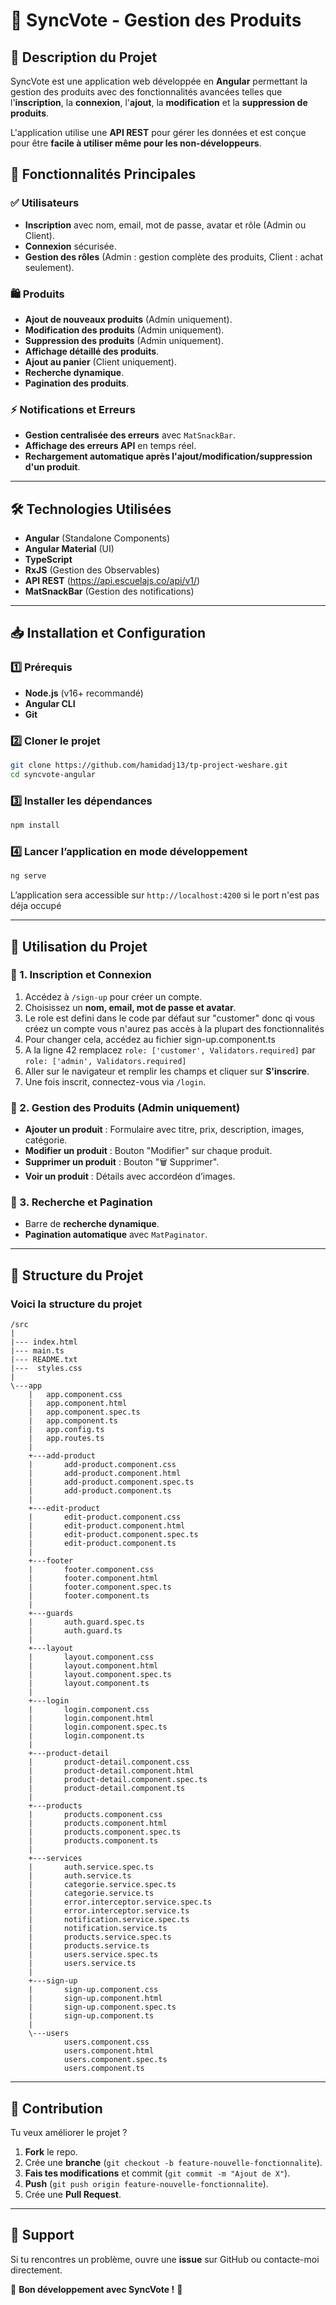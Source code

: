 # 🛒 SyncVote - Gestion des Produits

## 📌 Description du Projet

SyncVote est une application web développée en **Angular** permettant la gestion des produits avec des fonctionnalités avancées telles que l'**inscription**, la **connexion**, l'**ajout**, la **modification** et la **suppression de produits**.

L'application utilise une **API REST** pour gérer les données et est conçue pour être **facile à utiliser même pour les non-développeurs**.

## 🚀 Fonctionnalités Principales

### ✅ Utilisateurs

- **Inscription** avec nom, email, mot de passe, avatar et rôle (Admin ou Client).
- **Connexion** sécurisée.
- **Gestion des rôles** (Admin : gestion complète des produits, Client : achat seulement).

### 🛍️ Produits

- **Ajout de nouveaux produits** (Admin uniquement).
- **Modification des produits** (Admin uniquement).
- **Suppression des produits** (Admin uniquement).
- **Affichage détaillé des produits**.
- **Ajout au panier** (Client uniquement).
- **Recherche dynamique**.
- **Pagination des produits**.

### ⚡ Notifications et Erreurs

- **Gestion centralisée des erreurs** avec `MatSnackBar`.
- **Affichage des erreurs API** en temps réel.
- **Rechargement automatique après l'ajout/modification/suppression d'un produit**.

---

## 🛠️ Technologies Utilisées

- **Angular** (Standalone Components)
- **Angular Material** (UI)
- **TypeScript**
- **RxJS** (Gestion des Observables)
- **API REST** (<https://api.escuelajs.co/api/v1/>)
- **MatSnackBar** (Gestion des notifications)

---

## 📥 Installation et Configuration

### 1️⃣ Prérequis

- **Node.js** (v16+ recommandé)
- **Angular CLI**
- **Git**

### 2️⃣ Cloner le projet

```bash
git clone https://github.com/hamidadj13/tp-project-weshare.git
cd syncvote-angular
```

### 3️⃣ Installer les dépendances

```bash
npm install
```

### 4️⃣ Lancer l’application en mode développement

```bash
ng serve

```

L’application sera accessible sur `http://localhost:4200` si le port n'est pas déja occupé

---

## 📝 Utilisation du Projet

### 🔹 1. Inscription et Connexion

1. Accédez à `/sign-up` pour créer un compte.
2. Choisissez un **nom, email, mot de passe et avatar**.
3. Le role est defini dans le code par défaut sur "customer"  donc qi vous créez un compte vous n'aurez pas accès à la plupart des fonctionnalités
4. Pour changer cela, accédez au fichier sign-up.component.ts
5. A la ligne 42 remplacez  `role: ['customer', Validators.required]` par `role: ['admin', Validators.required]`
6. Aller sur le navigateur et remplir les champs et cliquer  sur **S'inscrire**.
7. Une fois inscrit, connectez-vous via `/login`.

### 🔹 2. Gestion des Produits (Admin uniquement)

- **Ajouter un produit** : Formulaire avec titre, prix, description, images, catégorie.
- **Modifier un produit** : Bouton "Modifier" sur chaque produit.
- **Supprimer un produit** : Bouton "🗑️ Supprimer".
- **Voir un produit** : Détails avec accordéon d’images.

### 🔹 3. Recherche et Pagination

- Barre de **recherche dynamique**.
- **Pagination automatique** avec `MatPaginator`.

---

## 🔧 Structure du Projet

### Voici la structure du projet

```
/src
|
|--- index.html
|--- main.ts
|--- README.txt
|---  styles.css
|
\---app
    |   app.component.css
    |   app.component.html
    |   app.component.spec.ts
    |   app.component.ts
    |   app.config.ts
    |   app.routes.ts
    |
    +---add-product
    |       add-product.component.css
    |       add-product.component.html
    |       add-product.component.spec.ts
    |       add-product.component.ts
    |
    +---edit-product
    |       edit-product.component.css
    |       edit-product.component.html
    |       edit-product.component.spec.ts
    |       edit-product.component.ts
    |
    +---footer
    |       footer.component.css
    |       footer.component.html
    |       footer.component.spec.ts
    |       footer.component.ts
    |
    +---guards
    |       auth.guard.spec.ts
    |       auth.guard.ts
    |
    +---layout
    |       layout.component.css
    |       layout.component.html
    |       layout.component.spec.ts
    |       layout.component.ts
    |
    +---login
    |       login.component.css
    |       login.component.html
    |       login.component.spec.ts
    |       login.component.ts
    |
    +---product-detail
    |       product-detail.component.css
    |       product-detail.component.html
    |       product-detail.component.spec.ts
    |       product-detail.component.ts
    |
    +---products
    |       products.component.css
    |       products.component.html
    |       products.component.spec.ts
    |       products.component.ts
    |
    +---services
    |       auth.service.spec.ts
    |       auth.service.ts
    |       categorie.service.spec.ts
    |       categorie.service.ts
    |       error.interceptor.service.spec.ts
    |       error.interceptor.service.ts
    |       notification.service.spec.ts
    |       notification.service.ts
    |       products.service.spec.ts
    |       products.service.ts
    |       users.service.spec.ts
    |       users.service.ts
    |
    +---sign-up
    |       sign-up.component.css
    |       sign-up.component.html
    |       sign-up.component.spec.ts
    |       sign-up.component.ts
    |
    \---users
            users.component.css
            users.component.html
            users.component.spec.ts
            users.component.ts

```            
---


## 🤝 Contribution

Tu veux améliorer le projet ?

1. **Fork** le repo.
2. Crée une **branche** (`git checkout -b feature-nouvelle-fonctionnalite`).
3. **Fais tes modifications** et commit (`git commit -m "Ajout de X"`).
4. **Push** (`git push origin feature-nouvelle-fonctionnalite`).
5. Crée une **Pull Request**.

---

## 📩 Support

Si tu rencontres un problème, ouvre une **issue** sur GitHub ou contacte-moi directement.

🚀 **Bon développement avec SyncVote !** 🎉
